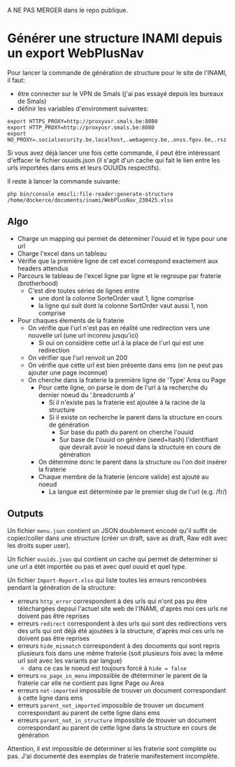 A NE PAS MERGER dans le repo publique.

# Générer une structure INAMI depuis un export WebPlusNav

Pour lancer la commande de génération de structure pour le site de l'INAMI, il faut:
 * être connecter sur le VPN de Smals (j'ai pas essayé depuis les bureaux de Smals)
 * définir les variables d'environment suivantes:

```
export HTTPS_PROXY=http://proxyusr.smals.be:8080
export HTTP_PROXY=http://proxyusr.smals.be:8080
export NO_PROXY=.socialsecurity.be,localhost,.webagency.be,.onss.fgov.be,.rsz.fgov.be,.smals.be,localhost
```

Si vous avez déjà lancer une fois cette commande, il peut être intéressant d'effacer le fichier ouuids.json 
(il s'agit d'un cache qui fait le lien entre les urls importées dans ems et leurs OUUIDs respectifs).

Il reste à lancer la commande suivante:

```
php bin/console emscli:file-reader:generate-structure /home/dockerce/documents/inami/WebPlusNav_230425.xlsx
```

## Algo
 
  * Charge un mapping qui permet de déterminer l'ouuid et le type pour une url
  * Charge l'excel dans un tableau
  * Vérifie que la première ligne de cet excel correspond exactement aux headers attendus
  * Parcours le tableau de l'excel ligne par ligne et le regroupe par fraterie (brotherhood)
    * C'est dire toutes séries de lignes entre 
      * une dont la colonne SorteOrder vaut 1, ligne comprise
      * la ligne qui suit dont la colonne SortOrder vaut aussi 1, non comprise
  * Pour chaques élements de la fraterie
    * On vérifie que l'url n'est pas en réalité une redirection vers une nouvelle url (une url inconnu jusqu'ici)
      * Si oui on considère cette url à la place  de l'url qui est une redirection
    * On vérifier que l'url renvoit un 200 
    * On vérifie que cette url est bien présente dans ems (on ne peut pas ajouter une page inconnue)
    * On cherche dans la fraterie la première ligne de 'Type' Area ou Page
      * Pour cette ligne, on parse le dom de l'url à la recherche du dernier noeud du '.breadcrumb a'
        * Si il n'existe pas la fraterie est ajoutée à la racine de la structure
        * Si il existe on recherche le parent dans la structure en cours de génération
          * Sur base du path du parent on cherche l'ouuid
          * Sur base de l'ouuid on génère (seed+hash) l'identifiant que devrait avoir le noeud dans la structure en cours de génération
      * On détermine donc le parent dans la structure ou l'on doit insérer la fraterie
      * Chaque membre de la fraterie (encore valide) est ajouté au noeud
        * La langue est déterminée par le premier slug de l'url (e.g. /fr/)

## Outputs

Un fichier `menu.json` contient un JSON doublement encodé qu'il suffit de copier/coller dans une structure (créer un draft, save as draft, Raw edit avec les droits super user).

Un fichier `ouuids.json` qui contient un cache qui permet de determiner si une url a étét importée ou pas et avec quel ouuid et quel type.

Un fichier `Import-Report.xlsx` qui liste toutes les erreurs rencontrées pendant la génération de la structure:

 * erreurs `http_error` correspondent à des urls qui n'ont pas pu être téléchargées depsui l'actuel site web de l'INAMI, d'après moi ces urls ne doivent pas être reprises
 * erreurs `redirect` correspondent à des urls qui sont des redirections vers des urls qui ont déjà été ajoutées à la structure, d'après moi ces urls ne doivent pas être reprises
 * erreurs `hide_mismatch` correspondent à des documents qui sont repris plusieurs fois dans une même fraterie (soit plusieurs fois avec la même url soit avec les variants par langue)
   * dans ce cas le noeud est toujours forcé à `hide = false`
 * erreurs `no_page_in_menu` impossible de dtéterminer le parent de la fraterie car elle ne contient pas ligne Page ou Area
 * erreurs `not-imported` impossible de trouver un document correspondant à cette ligne dans ems
 * erreurs `parent_not_imported` impossible de trouver un document correspondant au parent de cette ligne dans ems
 * erreurs `parent_not_in_structure` impossible de trouver un document correspondant au parent de cette ligne dans la structure en cours de génération



Attention, il est impossible de déterminer si les fraterie sont complète ou pas. J'ai documenté des exemples de fraterie manifestement incomplète.

